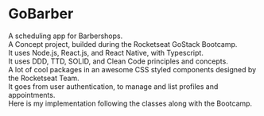 # GoBarber

A scheduling app for Barbershops.  
A Concept project, builded during the Rocketseat GoStack Bootcamp.  
It uses Node.js, React.js, and React Native, with Typescript.  
It uses DDD, TTD, SOLID, and Clean Code principles and concepts.  
A lot of cool packages in an awesome CSS styled components designed by the Rocketseat Team.  
It goes from user authentication, to manage and list profiles and appointments.  
Here is my implementation following the classes along with the Bootcamp. 
